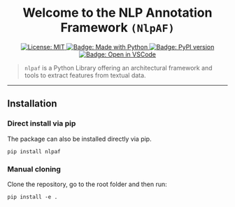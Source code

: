 <h1 align="center">Welcome to the NLP Annotation Framework <code>(NlpAF)</code> </h1>

<p align="center">
  <a href="https://github.com/roxanneelbaff/nlp-annotation-framework/blob/master/LICENSE">
    <img alt="License: MIT" src="https://img.shields.io/badge/license-MIT-yellow.svg" target="_blank" />
  </a>
  <a href="https://img.shields.io/badge/Made%20with-Python-1f425f.svg">
    <img src="https://img.shields.io/badge/Made%20with-Python-1f425f.svg" alt="Badge: Made with Python"/>
  </a>
  <a href="https://pypi.org/project/nlpaf/"><img src="https://badge.fury.io/py/nlpaf.svg" alt="Badge: PyPI version" ></a>

  <a href="https://open.vscode.dev/roxanneelbaff/nlp-annotation-framework">
    <img alt="Badge: Open in VSCode" src="https://img.shields.io/static/v1?logo=visualstudiocode&label=&message=open%20in%20visual%20studio%20code&labelColor=2c2c32&color=007acc&logoColor=007acc" target="_blank" />
  </a>
<!--  <a href="https://citation-file-format.github.io/">
    <img alt="Badge: Citation File Format Inside" src="https://img.shields.io/badge/-citable%20software-green" target="_blank" />
  </a>-->
</p>

> `nlpaf` is a Python Library offering an architectural framework and tools to extract features from textual data.

____

## Installation

### Direct install via pip 

The package can also be installed directly via pip.
```
pip install nlpaf
```

### Manual cloning
Clone the repository, go to the root folder and then run:

```
pip install -e .
```